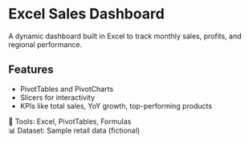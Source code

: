 # Excel Sales Dashboard

A dynamic dashboard built in Excel to track monthly sales, profits, and regional performance.

## Features

- PivotTables and PivotCharts
- Slicers for interactivity
- KPIs like total sales, YoY growth, top-performing products

📁 Tools: Excel, PivotTables, Formulas  
📊 Dataset: Sample retail data (fictional)

